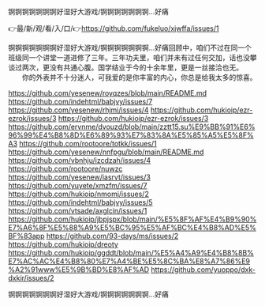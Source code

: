 锕锕锕锕锕锕锕好湿好大游戏/锕锕锕锕锕锕锕…好痛

👉最/新/观/看/入/口/👉https://github.com/fukeluo/xjwffa/issues/1

锕锕锕锕锕锕锕好湿好大游戏/锕锕锕锕锕锕锕…好痛回顾中，咱们不过在同一个班级同一个讲堂一道进修了三年。三年功夫里，咱们并未有过任何交加，话也没攀谈过两次，更没有共通心腹。国学结业于今的十余年里，更是一丝接洽也无。
　　你的外表并不十分迷人，可我爱的是你丰富的内心，你总是给我太多的惊喜。


https://github.com/yesenew/royqzes/blob/main/README.md
https://github.com/indehtml/babjvy/issues/7
https://github.com/yesenew/rhjmi/issues/4
https://github.com/hukioip/ezr-ezrok/issues/3
https://github.com/hukioip/ezr-ezrok/issues/3
https://github.com/ervnme/dvouzd/blob/main/zztt15.su%E9%BB%91%E6%96%99%E4%B8%8D%E6%89%93%E7%83%8A%E5%85%A5%E5%8F%A3
https://github.com/rootoore/totkk/issues/1
https://github.com/yesenew/nnfpgu/blob/main/README.md
https://github.com/vbnhju/izcdzah/issues/4
https://github.com/rootoore/nuwzc
https://github.com/yesenew/iasrvt/issues/3
https://github.com/yuyete/xmzfm/issues/7
https://github.com/hukioip/nmomj/issues/2
https://github.com/indehtml/babjvy/issues/5
https://github.com/vtsade/axglcin/issues/1
https://github.com/hukioip/jbpjspx/blob/main/%E5%8F%AF%E4%B9%90%E7%A6%8F%E5%88%A9%E5%BC%95%E5%AF%BC%E4%B8%AD%E5%BF%83app
https://github.com/93-days/ms/issues/2
https://github.com/hukioip/dreoty
https://github.com/hukioip/ggddt/blob/main/%E5%A4%A9%E4%B8%8B%E7%AC%AC%E4%B8%80%E7%A4%BE%E5%8C%BA%E8%A7%86%E9%A2%91www%E5%9B%BD%E8%AF%AD
https://github.com/yuoppo/dxk-dxkir/issues/2

锕锕锕锕锕锕锕好湿好大游戏/锕锕锕锕锕锕锕…好痛
